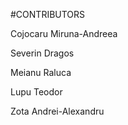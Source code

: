 #CONTRIBUTORS

Cojocaru Miruna-Andreea

Severin Dragos
                
Meianu Raluca
                
Lupu Teodor
                
Zota Andrei-Alexandru
